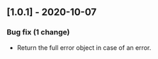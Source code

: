 <!-- CHANGELOGGER -->

## [1.0.1] - 2020-10-07

### Bug fix (1 change)

- Return the full error object in case of an error.

